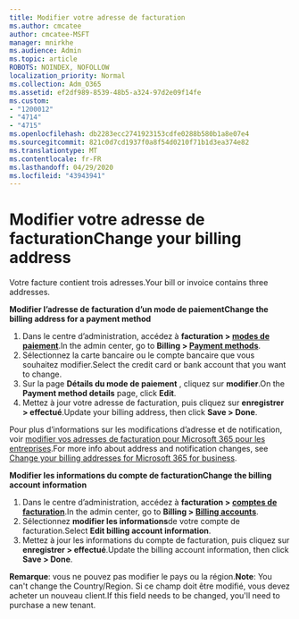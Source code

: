 ```yaml
---
title: Modifier votre adresse de facturation
ms.author: cmcatee
author: cmcatee-MSFT
manager: mnirkhe
ms.audience: Admin
ms.topic: article
ROBOTS: NOINDEX, NOFOLLOW
localization_priority: Normal
ms.collection: Adm_O365
ms.assetid: ef2df989-8539-48b5-a324-97d2e09f14fe
ms.custom:
- "1200012"
- "4714"
- "4715"
ms.openlocfilehash: db2283ecc2741923153cdfe0288b580b1a8e07e4
ms.sourcegitcommit: 821c0d7cd1937f0a8f54d0210f71b1d3ea374e82
ms.translationtype: MT
ms.contentlocale: fr-FR
ms.lasthandoff: 04/29/2020
ms.locfileid: "43943941"
---
```

# <a name="change-your-billing-address"></a><span data-ttu-id="c572e-102">Modifier votre adresse de facturation</span><span class="sxs-lookup"><span data-stu-id="c572e-102">Change your billing address</span></span>

<span data-ttu-id="c572e-103">Votre facture contient trois adresses.</span><span class="sxs-lookup"><span data-stu-id="c572e-103">Your bill or invoice contains three addresses.</span></span>

<span data-ttu-id="c572e-104">**Modifier l’adresse de facturation d’un mode de paiement**</span><span class="sxs-lookup"><span data-stu-id="c572e-104">**Change the billing address for a payment method**</span></span>

1. <span data-ttu-id="c572e-105">Dans le centre d’administration, accédez à **facturation > [modes de paiement](https://go.microsoft.com/fwlink/p/?linkid=2018806)**.</span><span class="sxs-lookup"><span data-stu-id="c572e-105">In the admin center, go to **Billing > [Payment methods](https://go.microsoft.com/fwlink/p/?linkid=2018806)**.</span></span>
2. <span data-ttu-id="c572e-106">Sélectionnez la carte bancaire ou le compte bancaire que vous souhaitez modifier.</span><span class="sxs-lookup"><span data-stu-id="c572e-106">Select the credit card or bank account that you want to change.</span></span>
3. <span data-ttu-id="c572e-107">Sur la page **Détails du mode de paiement** , cliquez sur **modifier**.</span><span class="sxs-lookup"><span data-stu-id="c572e-107">On the **Payment method details** page, click **Edit**.</span></span>
4. <span data-ttu-id="c572e-108">Mettez à jour votre adresse de facturation, puis cliquez sur **enregistrer > effectué**.</span><span class="sxs-lookup"><span data-stu-id="c572e-108">Update your billing address, then click **Save > Done**.</span></span>

<span data-ttu-id="c572e-109">Pour plus d’informations sur les modifications d’adresse et de notification, voir [modifier vos adresses de facturation pour Microsoft 365 pour les entreprises](https://docs.microsoft.com/microsoft-365/commerce/billing-and-payments/change-your-billing-addresses?view=o365-worldwide).</span><span class="sxs-lookup"><span data-stu-id="c572e-109">For more info about address and notification changes, see [Change your billing addresses for Microsoft 365 for business](https://docs.microsoft.com/microsoft-365/commerce/billing-and-payments/change-your-billing-addresses?view=o365-worldwide).</span></span>

<span data-ttu-id="c572e-110">**Modifier les informations du compte de facturation**</span><span class="sxs-lookup"><span data-stu-id="c572e-110">**Change the billing account information**</span></span>

1. <span data-ttu-id="c572e-111">Dans le centre d’administration, accédez à **facturation > [comptes de facturation](https://admin.microsoft.com/Adminportal/Home?source=applauncher#/BillingAccounts/billing-accounts)**.</span><span class="sxs-lookup"><span data-stu-id="c572e-111">In the admin center, go to **Billing > [Billing accounts](https://admin.microsoft.com/Adminportal/Home?source=applauncher#/BillingAccounts/billing-accounts)**.</span></span>
2. <span data-ttu-id="c572e-112">Sélectionnez **modifier les informations**de votre compte de facturation.</span><span class="sxs-lookup"><span data-stu-id="c572e-112">Select **Edit billing account information**.</span></span>
3. <span data-ttu-id="c572e-113">Mettez à jour les informations du compte de facturation, puis cliquez sur **enregistrer > effectué**.</span><span class="sxs-lookup"><span data-stu-id="c572e-113">Update the billing account information, then click **Save > Done**.</span></span>

<span data-ttu-id="c572e-114">**Remarque**: vous ne pouvez pas modifier le pays ou la région.</span><span class="sxs-lookup"><span data-stu-id="c572e-114">**Note**: You can't change the Country/Region.</span></span> <span data-ttu-id="c572e-115">Si ce champ doit être modifié, vous devez acheter un nouveau client.</span><span class="sxs-lookup"><span data-stu-id="c572e-115">If this field needs to be changed, you'll need to purchase a new tenant.</span></span>

